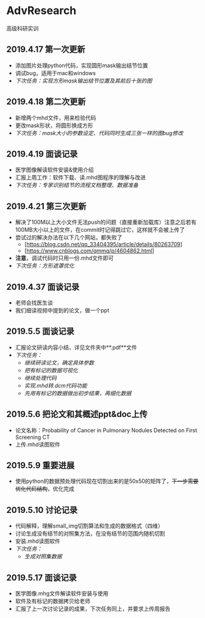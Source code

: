 # AdvResearch
高级科研实训


## 2019.4.17 第一次更新
- 添加图片处理python代码，实现圆形mask输出结节位置
- 调试bug，适用于mac和windows
- *下次任务：实现方形mask输出结节位置及其前后十张的图*

## 2019.4.18 第二次更新

- 新增两个mhd文件，用来检验代码
- 更改mask形状，将圆形换成方形
- *下次任务：mask大小的参数设定、代码同时生成三张一样的图bug修改*

## 2019.4.19 面谈记录

- 医学图像解读软件安装&使用介绍
- 汇报上周工作：软件下载、读.mhd图程序的理解与改进
- *下次任务：专家识别结节的流程文档整理、数据准备*

## 2019.4.21 第三次更新

- 解决了100M以上大小文件无法push的问题（直接重新加载库）注意之后若有100MB大小以上的文件，在commit时记得跳过它，这样就不会被上传了
- 尝试过的解决办法在以下几个网站，都失败了
   - [<https://blog.csdn.net/qq_33404395/article/details/80263709>]
   - [<https://www.cnblogs.com/qmmq/p/4604862.html>]
- **注意**，调试代码时只用一份.mhd文件即可
- *下次任务：方形遮罩优化*

## 2019.4.37 面谈记录
- 老师会找医生谈
- 我们细读视频中提到的论文，做一个ppt

## 2019.5.5 面谈记录

- 汇报论文研读内容小结，详见文件夹中**.pdf**文件
- *下次任务：*
   - *继续研读论文，确定具体参数*
   - *把有标记的数据可视化*
   - *继续处理代码*
   - *实现.mhd转.dcm代码功能*
   - *先用有标记的数据做出初步结果，再细化数据*

## 2019.5.6 把论文和其概述ppt&doc上传
- 论文名称：Probability of Cancer in Pulmonary Nodules Detected on First Screening CT
- 上传.mhd读图软件

## 2019.5.9 重要进展

- 使用python的数据预处理代码现在切割出来的是50x50的矩阵了，~~下一步需要优化代码结构~~，优化完成

## 2019.5.10 讨论记录

- 代码解释，理解small_img切割算法和生成的数据格式（四维）
- 讨论生成没有结节的对照集方法，在没有结节的范围内随机切割
- 安装.mhd读图软件
- *下次任务：*
  - *生成对照集数据*

## 2019.5.17 面谈记录

- 医学图像.mhg文件解读软件安装与使用
- 软件及有标记的数据拷贝给老师
- 汇报了上一次讨论记录的成果，下次任务同上，并要求上传周报告